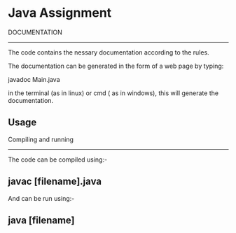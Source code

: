 # Java Assignment

DOCUMENTATION

-----------------


The code contains the nessary documentation according to the rules.


The documentation can be generated in the form of a web page by typing:


javadoc Main.java


in the terminal (as in linux) or cmd ( as in windows), this will generate the documentation.

## Usage

Compiling and running
_____________________

The code can be compiled using:-

javac [filename].java
-----------------------
And can be run using:-

java [filename]
-------
